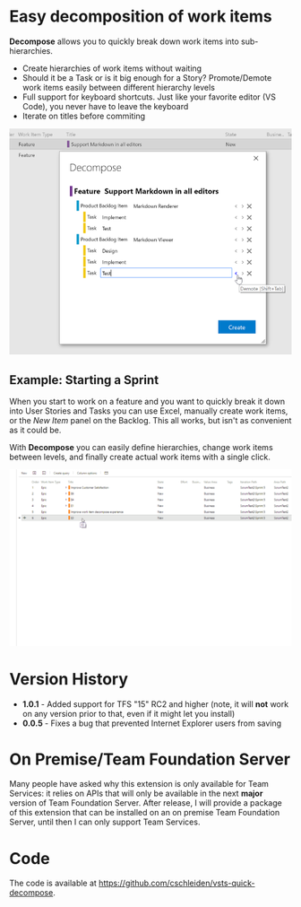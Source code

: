 # Easy decomposition of work items #

**Decompose** allows you to quickly break down work items into sub-hierarchies. 

- Create hierarchies of work items without waiting
- Should it be a Task or is it big enough for a Story? Promote/Demote work items easily between different hierarchy levels
- Full support for keyboard shortcuts. Just like your favorite editor (VS Code), you never have to leave the keyboard
- Iterate on titles before commiting

![Overview](marketplace/overview.png)

## Example: Starting a Sprint ##
When you start to work on a feature and you want to quickly break it down into User Stories and Tasks you can use Excel, manually create work items, or the *New Item* panel on the Backlog. This all works, but isn't as convenient as it could be. 

With **Decompose** you can easily define hierarchies, change work items between levels, and finally create actual work items with a single click.   

![Breaking down of an Epic](marketplace/quick-decompose.gif)

# Version History #

* **1.0.1** - Added support for TFS "15" RC2 and higher (note, it will **not** work on any version prior to that, even if it might let you install)
* **0.0.5** - Fixes a bug that prevented Internet Explorer users from saving

# On Premise/Team Foundation Server #

Many people have asked why this extension is only available for Team Services: it relies on APIs that will only be available in the next **major** version of Team Foundation Server. After release, I will provide a package of this extension that can be installed on an on premise Team Foundation Server, until then I can only support Team Services.

# Code #
The code is available at https://github.com/cschleiden/vsts-quick-decompose.